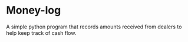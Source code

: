 # Money-log
A simple python program that records amounts received from dealers to help keep track of cash flow.
